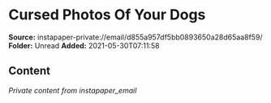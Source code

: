 # Cursed Photos Of Your Dogs

**Source:** instapaper-private://email/d855a957df5bb0893650a28d65aa8f59/
**Folder:** Unread
**Added:** 2021-05-30T07:11:58




## Content
*Private content from instapaper_email*
